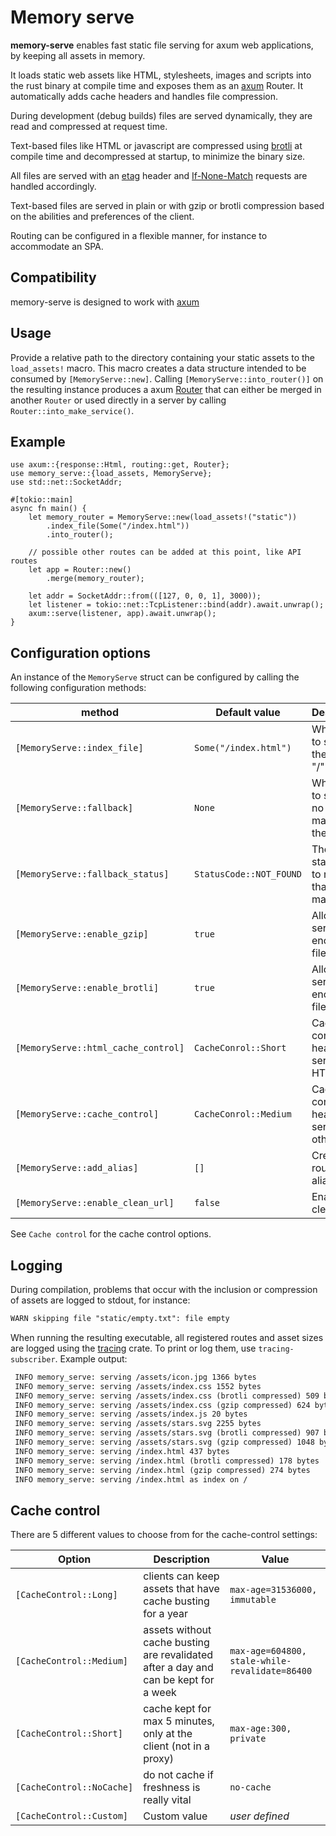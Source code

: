# Memory serve

**memory-serve** enables fast static file serving for axum web applications,
by keeping all assets in memory.

It loads static web assets like HTML, stylesheets, images and
scripts into the rust binary at compile time and exposes them as an
[axum](https://github.com/tokio-rs/axum) Router. It automatically adds cache
headers and handles file compression.

During development (debug builds) files are served dynamically,
they are read and compressed at request time.

Text-based files like HTML or javascript
are compressed using [brotli](https://en.wikipedia.org/wiki/Brotli)
at compile time and decompressed at startup, to minimize the binary size.

All files are served with an
[etag](https://developer.mozilla.org/en-US/docs/Web/HTTP/Headers/ETag)
header and
[If-None-Match](https://developer.mozilla.org/en-US/docs/Web/HTTP/Headers/If-None-Match)
requests are handled accordingly.

Text-based files are served in plain or with gzip or brotli compression
based on the abilities and preferences of the client.

Routing can be configured in a flexible manner, for instance to accommodate
an SPA.

## Compatibility

memory-serve is designed to work with [axum](https://github.com/tokio-rs/axum)

## Usage

Provide a relative path to the directory containing your static assets
to the `load_assets!` macro. This macro creates a data structure intended to
be consumed by `[MemoryServe::new]`. Calling `[MemoryServe::into_router()]` on
the resulting instance produces a axum
[Router](https://docs.rs/axum/latest/axum/routing/struct.Router.html) that
can either be merged in another `Router` or used directly in a server by
calling `Router::into_make_service()`.

## Example

```rust,no_run
use axum::{response::Html, routing::get, Router};
use memory_serve::{load_assets, MemoryServe};
use std::net::SocketAddr;

#[tokio::main]
async fn main() {
    let memory_router = MemoryServe::new(load_assets!("static"))
        .index_file(Some("/index.html"))
        .into_router();

    // possible other routes can be added at this point, like API routes
    let app = Router::new()
        .merge(memory_router);

    let addr = SocketAddr::from(([127, 0, 0, 1], 3000));
    let listener = tokio::net::TcpListener::bind(addr).await.unwrap();
    axum::serve(listener, app).await.unwrap();
}
```

## Configuration options

An instance of the `MemoryServe` struct can be configured by calling
the following configuration methods:

| method | Default value | Description |
|--------|---------------|-------------|
| `[MemoryServe::index_file]` | `Some("/index.html")` | Which file to serve on the route "/"
| `[MemoryServe::fallback]` | `None` | Which file to serve if no routed matched the request
| `[MemoryServe::fallback_status]` | `StatusCode::NOT_FOUND` | The HTTP status code to routes that did not match
| `[MemoryServe::enable_gzip]` | `true` | Allow to serve gzip encoded files
| `[MemoryServe::enable_brotli]` | `true` | Allow to serve brotli encoded files
| `[MemoryServe::html_cache_control]` | `CacheConrol::Short` | Cache control header to serve on HTML files
| `[MemoryServe::cache_control]` | `CacheConrol::Medium` | Cache control header to serve on other files
| `[MemoryServe::add_alias]` | `[]` | Create a route / file alias
| `[MemoryServe::enable_clean_url]` | `false` | Enable clean URLs

See `Cache control` for the cache control options.

## Logging

During compilation, problems that occur with the inclusion or compression
of assets are logged to stdout, for instance:

```txt
WARN skipping file "static/empty.txt": file empty
```

When running the resulting executable, all registered routes and asset
sizes are logged using the [tracing](https://github.com/tokio-rs/tracing)
crate. To print or log them, use `tracing-subscriber`.
Example output:

```txt
 INFO memory_serve: serving /assets/icon.jpg 1366 bytes
 INFO memory_serve: serving /assets/index.css 1552 bytes
 INFO memory_serve: serving /assets/index.css (brotli compressed) 509 bytes
 INFO memory_serve: serving /assets/index.css (gzip compressed) 624 bytes
 INFO memory_serve: serving /assets/index.js 20 bytes
 INFO memory_serve: serving /assets/stars.svg 2255 bytes
 INFO memory_serve: serving /assets/stars.svg (brotli compressed) 907 bytes
 INFO memory_serve: serving /assets/stars.svg (gzip compressed) 1048 bytes
 INFO memory_serve: serving /index.html 437 bytes
 INFO memory_serve: serving /index.html (brotli compressed) 178 bytes
 INFO memory_serve: serving /index.html (gzip compressed) 274 bytes
 INFO memory_serve: serving /index.html as index on /
```

## Cache control

There are 5 different values to choose from for the cache-control settings:

| Option | Description | Value |
|--------|-------------|-------|
| `[CacheControl::Long]` | clients can keep assets that have cache busting for a year | `max-age=31536000, immutable`
| `[CacheControl::Medium]` | assets without cache busting are revalidated after a day and can be kept for a week | `max-age=604800, stale-while-revalidate=86400`
| `[CacheControl::Short]` | cache kept for max 5 minutes, only at the client (not in a proxy) | `max-age:300, private`
| `[CacheControl::NoCache]` | do not cache if freshness is really vital | `no-cache`
| `[CacheControl::Custom]` | Custom value | *user defined*
